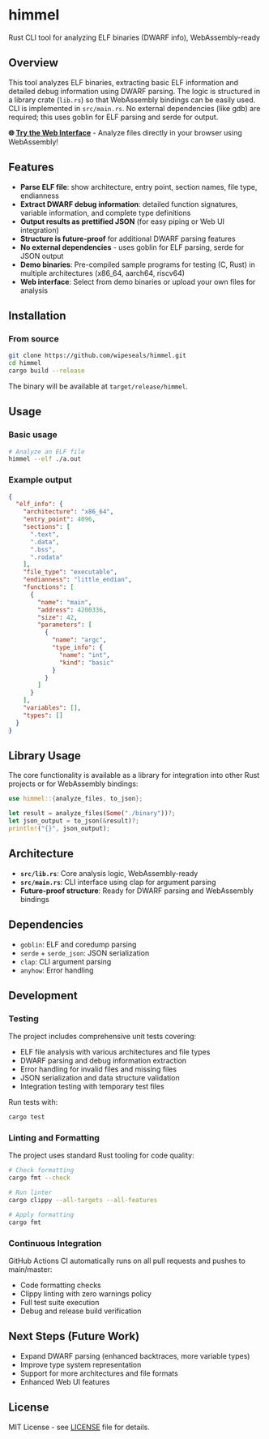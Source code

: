 # himmel

Rust CLI tool for analyzing ELF binaries (DWARF info), WebAssembly-ready

## Overview

This tool analyzes ELF binaries, extracting basic ELF information and detailed debug information using DWARF parsing. The logic is structured in a library crate (`lib.rs`) so that WebAssembly bindings can be easily used. CLI is implemented in `src/main.rs`. No external dependencies (like gdb) are required; this uses goblin for ELF parsing and serde for output.

**🌐 [Try the Web Interface](https://wipeseals.github.io/himmel/)** - Analyze files directly in your browser using WebAssembly!

## Features

- **Parse ELF file**: show architecture, entry point, section names, file type, endianness
- **Extract DWARF debug information**: detailed function signatures, variable information, and complete type definitions
- **Output results as prettified JSON** (for easy piping or Web UI integration)
- **Structure is future-proof** for additional DWARF parsing features
- **No external dependencies** - uses goblin for ELF parsing, serde for JSON output
- **Demo binaries**: Pre-compiled sample programs for testing (C, Rust) in multiple architectures (x86_64, aarch64, riscv64)
- **Web interface**: Select from demo binaries or upload your own files for analysis

## Installation

### From source

```bash
git clone https://github.com/wipeseals/himmel.git
cd himmel
cargo build --release
```

The binary will be available at `target/release/himmel`.

## Usage

### Basic usage

```bash
# Analyze an ELF file
himmel --elf ./a.out
```

### Example output

```json
{
  "elf_info": {
    "architecture": "x86_64",
    "entry_point": 4096,
    "sections": [
      ".text",
      ".data",
      ".bss",
      ".rodata"
    ],
    "file_type": "executable",
    "endianness": "little_endian",
    "functions": [
      {
        "name": "main",
        "address": 4200336,
        "size": 42,
        "parameters": [
          {
            "name": "argc",
            "type_info": {
              "name": "int",
              "kind": "basic"
            }
          }
        ]
      }
    ],
    "variables": [],
    "types": []
  }
}
```

## Library Usage

The core functionality is available as a library for integration into other Rust projects or for WebAssembly bindings:

```rust
use himmel::{analyze_files, to_json};

let result = analyze_files(Some("./binary"))?;
let json_output = to_json(&result)?;
println!("{}", json_output);
```

## Architecture

- **`src/lib.rs`**: Core analysis logic, WebAssembly-ready
- **`src/main.rs`**: CLI interface using clap for argument parsing
- **Future-proof structure**: Ready for DWARF parsing and WebAssembly bindings

## Dependencies

- `goblin`: ELF and coredump parsing
- `serde` + `serde_json`: JSON serialization
- `clap`: CLI argument parsing  
- `anyhow`: Error handling

## Development

### Testing

The project includes comprehensive unit tests covering:
- ELF file analysis with various architectures and file types
- DWARF parsing and debug information extraction
- Error handling for invalid files and missing files
- JSON serialization and data structure validation
- Integration testing with temporary test files

Run tests with:
```bash
cargo test
```

### Linting and Formatting

The project uses standard Rust tooling for code quality:
```bash
# Check formatting
cargo fmt --check

# Run linter
cargo clippy --all-targets --all-features

# Apply formatting
cargo fmt
```

### Continuous Integration

GitHub Actions CI automatically runs on all pull requests and pushes to main/master:
- Code formatting checks
- Clippy linting with zero warnings policy
- Full test suite execution
- Debug and release build verification

## Next Steps (Future Work)

- Expand DWARF parsing (enhanced backtraces, more variable types)
- Improve type system representation
- Support for more architectures and file formats
- Enhanced Web UI features

## License

MIT License - see [LICENSE](LICENSE) file for details.
